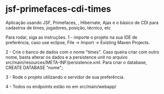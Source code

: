 # jsf-primefaces-cdi-times
Aplicação usando JSF, Primefaces, , Hibernate, Ajax e o básico de CDI para cadastros de times, jogadores, posição, técnico, etc

Para rodar, siga as instruções.
1 - importe o projeto na sua IDE de preferência, caso use eclipse, File -> Import -> Existing Maven Projects. 

2 - Crie o banco de dados com o nome "times". Caso queira criar com outro nome, basta alterar os dados e a persistence unit no arquivo src/main/resources/META-INF/persistence.xml.
Para criar o database, CREATE DATABASE "nome";

3 - Rode o projeto utilizando o servidor de sua preferência.

4 - Todos os endpoints estão no em src/main/webapp/
